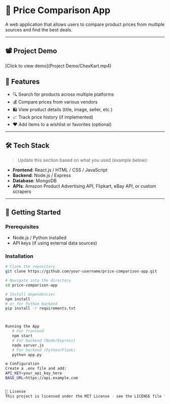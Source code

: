 # 🛒 Price Comparison App

A web application that allows users to compare product prices from multiple sources and find the best deals.

---

## 📽️ Project Demo
[Click to view demo](Project Demo/ChexKart.mp4)



## 📌 Features

- 🔍 Search for products across multiple platforms
- 💰 Compare prices from various vendors
- 🛍️ View product details (title, image, seller, etc.)
- 📈 Track price history (if implemented)
- ❤️ Add items to a wishlist or favorites (optional)

---

## 🛠️ Tech Stack

> Update this section based on what you used (example below):

- **Frontend**: React.js / HTML / CSS / JavaScript
- **Backend**: Node.js / Express 
- **Database**: MongoDB 
- **APIs**: Amazon Product Advertising API, Flipkart, eBay API, or custom scrapers

---

## 🚀 Getting Started

### Prerequisites

- Node.js / Python installed
- API keys (if using external data sources)

### Installation

```bash
# Clone the repository
git clone https://github.com/your-username/price-comparison-app.git

# Navigate into the directory
cd price-comparison-app

# Install dependencies
npm install
# or for Python backend
pip install -r requirements.txt



Running the App
   # For frontend
   npm start
   # For backend (Node/Express)
   node server.js
   # For backend (Python/Flask)
   python app.py

⚙️ Configuration
Create a .env file and add:
API_KEY=your_api_key_here
BASE_URL=https://api.example.com


📄 License
This project is licensed under the MIT License - see the LICENSE file for details.

